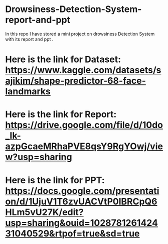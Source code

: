 # Drowsiness-Detection-System-report-and-ppt
In this repo I have stored a mini project on drowsiness Detection System with its report and ppt .
# Here is the link for Dataset:  https://www.kaggle.com/datasets/sajikim/shape-predictor-68-face-landmarks
# Here is the link for Report: https://drive.google.com/file/d/10do_Ik-azpGcaeMRhaPVE8qsY9RgYOwj/view?usp=sharing
# Here is the link for PPT: https://docs.google.com/presentation/d/1UjuV1T6zvUACVtP0lBRCpQ6HLm5vU27K/edit?usp=sharing&ouid=102878126142431040529&rtpof=true&sd=true
